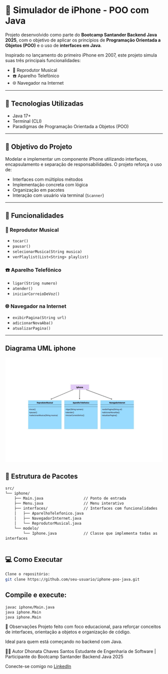 # 📱 Simulador de iPhone - POO com Java

Projeto desenvolvido como parte do **Bootcamp Santander Backend Java 2025**, com o objetivo de aplicar os princípios de **Programação Orientada a Objetos (POO)** e o uso de **interfaces em Java**.

Inspirado no lançamento do primeiro iPhone em 2007, este projeto simula suas três principais funcionalidades:

- 🎵 Reprodutor Musical
- ☎️ Aparelho Telefônico
- 🌐 Navegador na Internet

---

## 🚀 Tecnologias Utilizadas

- Java 17+
- Terminal (CLI)
- Paradigmas de Programação Orientada a Objetos (POO)

---

## 🎯 Objetivo do Projeto

Modelar e implementar um componente iPhone utilizando interfaces, encapsulamento e separação de responsabilidades. O projeto reforça o uso de:

- Interfaces com múltiplos métodos
- Implementação concreta com lógica
- Organização em pacotes
- Interação com usuário via terminal (`Scanner`)

---

## 🧩 Funcionalidades

### 🎵 Reprodutor Musical
- `tocar()`
- `pausar()`
- `selecionarMusica(String musica)`
- `verPlaylist(List<String> playlist)`

### ☎️ Aparelho Telefônico
- `ligar(String numero)`
- `atender()`
- `iniciarCorreioDeVoz()`

### 🌐 Navegador na Internet
- `exibirPagina(String url)`
- `adicionarNovaAba()`
- `atualizarPagina()`

---

## Diagrama UML iphone
![Imagem de um diagrama estruturado com funções de implementações em um iphone](IMG-Diagrama-UML-Iphone.png)

## 📁 Estrutura de Pacotes

```text
src/
└── iphone/
    ├── Main.java                  // Ponto de entrada
    ├── Menu.java                  // Menu interativo
    ├── interfaces/                // Interfaces com funcionalidades
    │   ├── AparelhoTelefonico.java
    │   ├── NavegadorInternet.java
    │   └── ReprodutorMusical.java
    └── modelo/
        └── Iphone.java            // Classe que implementa todas as interfaces


```
## 💻 Como Executar
```bash
Clone o repositório:
git clone https://github.com/seu-usuario/iphone-poo-java.git
```

## Compile e execute:
```cd iphone-poo-java/src
javac iphone/Main.java
java iphone.Main
java iphone.Main 
```


📌 Observações
Projeto feito com foco educacional, para reforçar conceitos de interfaces, orientação a objetos e organização de código.

Ideal para quem está começando no backend com Java.

👨‍💻 Autor
Dhonata Chaves Santos
Estudante de Engenharia de Software | Participante do Bootcamp Santander Backend Java 2025

Conecte-se comigo no [LinkedIn](https://www.linkedin.com/in/dhonata)


